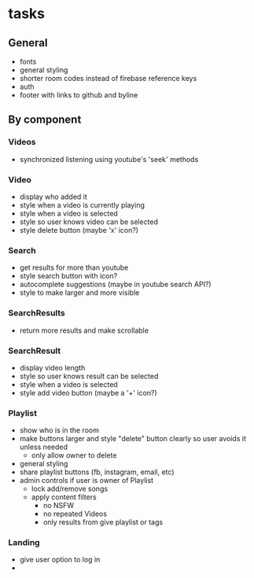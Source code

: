 # tasks
## General
  - fonts
  - general styling
  - shorter room codes instead of firebase reference keys
  - auth
  - footer with links to github and byline
## By component
### Videos
  - synchronized listening using youtube's 'seek' methods
### Video
  - display who added it
  - style when a video is currently playing
  - style when a video is selected
  - style so user knows video can be selected
  - style delete button (maybe 'x' icon?)
### Search
  - get results for more than youtube
  - style search button with icon?
  - autocomplete suggestions (maybe in youtube search API?)
  - style to make larger and more visible
### SearchResults
  - return more results and make scrollable
### SearchResult
  - display video length
  - style so user knows result can be selected
  - style when a video is selected
  - style add video button (maybe a '+' icon?)
### Playlist
  - show who is in the room
  - make buttons larger and style "delete" button clearly so user avoids it unless needed
    - only allow owner to delete
  - general styling
  - share playlist buttons (fb, instagram, email, etc)
  - admin controls if user is owner of Playlist
    - lock add/remove songs
    - apply content filters
      - no NSFW
      - no repeated Videos
      - only results from give playlist or tags
### Landing
  - give user option to log in
  -

